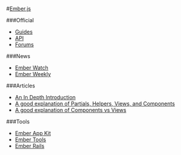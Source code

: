 #[Ember.js](http://emberjs.com/)

###Official
* [Guides](http://emberjs.com/guides/)
* [API](http://emberjs.com/api/)
* [Forums](http://discuss.emberjs.com/)

###News
* [Ember Watch](http://emberwatch.com/)
* [Ember Weekly](http://emberweekly.com/issues.html)

###Articles
* [An In Depth Introduction](http://www.smashingmagazine.com/2013/11/07/an-in-depth-introduction-to-ember-js/)
* [A good explanation of Partials, Helpers, Views, and Components](http://discuss.emberjs.com/t/whats-the-difference-between-ember-helpers-components-and-views/2201/2)
* [A good explanation of Components vs Views](http://stackoverflow.com/questions/18593424/views-vs-components-in-ember-js)

###Tools
* [Ember App Kit](http://iamstef.net/ember-app-kit/)
* [Ember Tools](https://github.com/rpflorence/ember-tools)
* [Ember Rails](https://github.com/emberjs/ember-rails)
